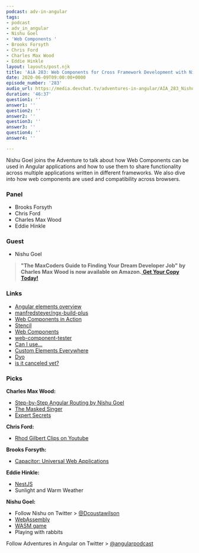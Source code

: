 ```yaml
---
podcast: adv-in-angular
tags:
- podcast
- adv_in_angular
- Nishu Goel
- 'Web Components '
- Brooks Forsyth
- Chris Ford
- Charles Max Wood
- Eddie Hinkle
layout: layouts/post.njk
title: 'AiA 283: Web Components for Cross Framework Development with Nishu Goel'
date: 2020-06-09T09:00:00+0000
episode_number: '283'
audio_url: https://media.devchat.tv/adventures-in-angular/AIA_283_Nishu_Goel.mp3
duration: '46:37'
question1: ''
answer1: ''
question2: ''
answer2: ''
question3: ''
answer3: ''
question4: ''
answer4: ''

---
```

Nishu Goel joins the Adventure to talk about how Web Components can be used in Angular applications and how to use them to share functionality across multiple applications written in different frameworks. We also dive into how web components are used and compatibility across browsers.

### **Panel**

* Brooks Forsyth
* Chris Ford
* Charles Max Wood
* Eddie Hinkle

### **Guest**

* Nishu Goel

> **"The MaxCoders Guide to Finding Your Dream Developer Job" by Charles Max Wood is now available on Amazon.**[ **Get Your Copy Today!**](https://www.amazon.com/gp/product/B081MBL5C9/ref=as_li_ss_tl?ie=UTF8&linkCode=sl1&tag=devchattv-20&linkId=9d61363241636e2546ef46abba198746&language=en_US)

### **Links**

* [Angular elements overview](https://angular.io/guide/elements)
* [manfredsteyer/ngx-build-plus](https://github.com/manfredsteyer/ngx-build-plus)
* [Web Components in Action](https://amzn.to/2TQajsp)
* [Stencil](https://stenciljs.com/)
* [Web Components](https://developer.mozilla.org/en-US/docs/Web/Web_Components)
* [web-component-tester](https://github.com/Polymer/tools/tree/master/packages/web-component-tester)
* [Can I use...](https://caniuse.com/#search=web%20components)
* [Custom Elements Everywhere](https://custom-elements-everywhere.com/)
* [Dyo](https://dyo.js.org/)
* [is it canceled yet?](https://www.isitcanceledyet.com/)

### **Picks**

**Charles Max Wood:**

* [Step-by-Step Angular Routing by Nishu Goel](https://amzn.to/39IsJSQ)
* [The Masked Singer](https://www.fox.com/the-masked-singer/)
* [Expert Secrets](https://amzn.to/2TPumau)

**Chris Ford:**

* [Rhod Gilbert Clips on Youtube](https://www.youtube.com/results?search_query=rhod+gilbert)

**Brooks Forsyth:**

* [Capacitor: Universal Web Applications](https://capacitor.ionicframework.com/)

**Eddie Hinkle:**

* [NestJS](https://nestjs.com/)
* Sunlight and Warm Weather

**Nishu Goel:**

* Follow Nishu on Twitter > [@Dcoustawilson](https://twitter.com/Dcoustawilson)
* [WebAssembly](https://webassembly.org/)
* [WASM game](https://t.co/cYTZOR4rjU?amp=1)
* Playing with rabbits

Follow Adventures in Angular on Twitter > [@angularpodcast](https://twitter.com/angularpodcast)